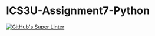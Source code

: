 # ICS3U-Assignment7-Python

[![GitHub's Super Linter](https://github.com/Seti-Ngabo/ICS3U-Assignment7-Python/workflows/GitHub's%20Super%20Linter/badge.svg)](https://github.com/Seti-Ngabo/ICS3U-Assignment7-Python/actions)
